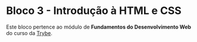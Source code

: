 # Bloco 3 - Introdução à HTML e CSS

Este bloco pertence ao módulo de **Fundamentos do Desenvolvimento Web** do curso da [Trybe](https://www.betrybe.com/).
